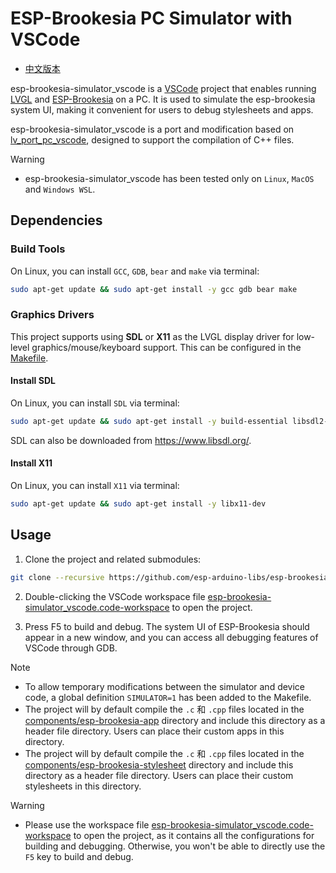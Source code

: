 # ESP-Brookesia PC Simulator with VSCode

* [中文版本](./README_CN.md)

esp-brookesia-simulator_vscode is a [VSCode](https://code.visualstudio.com) project that enables running [LVGL](https://github.com/lvgl/lvgl) and [ESP-Brookesia](https://github.com/espressif/esp-brookesia) on a PC. It is used to simulate the esp-brookesia system UI, making it convenient for users to debug stylesheets and apps.

esp-brookesia-simulator_vscode is a port and modification based on [lv_port_pc_vscode](https://github.com/lvgl/lv_port_pc_vscode), designed to support the compilation of C++ files.

> [!WARNING]
> * esp-brookesia-simulator_vscode has been tested only on `Linux`, `MacOS` and `Windows WSL`.

## Dependencies

### Build Tools

On Linux, you can install `GCC`, `GDB`, `bear` and `make` via terminal:

```bash
sudo apt-get update && sudo apt-get install -y gcc gdb bear make
```

### Graphics Drivers

This project supports using **SDL** or **X11** as the LVGL display driver for low-level graphics/mouse/keyboard support. This can be configured in the [Makefile](./Makefile).

#### Install SDL

On Linux, you can install `SDL` via terminal:

```bash
sudo apt-get update && sudo apt-get install -y build-essential libsdl2-dev
```

SDL can also be downloaded from https://www.libsdl.org/.

#### Install X11

On Linux, you can install `X11` via terminal:

```bash
sudo apt-get update && sudo apt-get install -y libx11-dev
```

## Usage

1. Clone the project and related submodules:

```bash
git clone --recursive https://github.com/esp-arduino-libs/esp-brookesia-simulator_vscode
```

2. Double-clicking the VSCode workspace file [esp-brookesia-simulator_vscode.code-workspace](./esp-brookesia-simulator_vscode.code-workspace) to open the project.

3. Press F5 to build and debug. The system UI of ESP-Brookesia should appear in a new window, and you can access all debugging features of VSCode through GDB.

> [!NOTE]
> * To allow temporary modifications between the simulator and device code, a global definition `SIMULATOR=1` has been added to the Makefile.
> * The project will by default compile the `.c` 和 `.cpp` files located in the [components/esp-brookesia-app](./components/esp-brookesia-app) directory and include this directory as a header file directory. Users can place their custom apps in this directory.
> * The project will by default compile the `.c` 和 `.cpp` files located in the [components/esp-brookesia-stylesheet](./components/esp-brookesia-stylesheet) directory and include this directory as a header file directory. Users can place their custom stylesheets in this directory.

> [!WARNING]
> * Please use the workspace file [esp-brookesia-simulator_vscode.code-workspace](./esp-brookesia-simulator_vscode.code-workspace) to open the project, as it contains all the configurations for building and debugging. Otherwise, you won't be able to directly use the `F5` key to build and debug.
